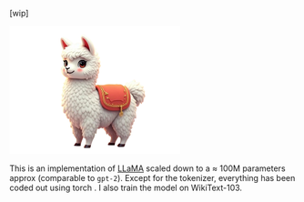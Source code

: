 [wip]

<p align="left">
  <img src="smollama.png" alt="Smol Llama" width="300">
</p>

This is an implementation of [LLaMA](https://arxiv.org/abs/2302.13971) scaled down to a ≈ 100M parameters approx (comparable to `gpt-2`). Except for the tokenizer, everything has been coded out using torch . I also train the model on WikiText-103. 